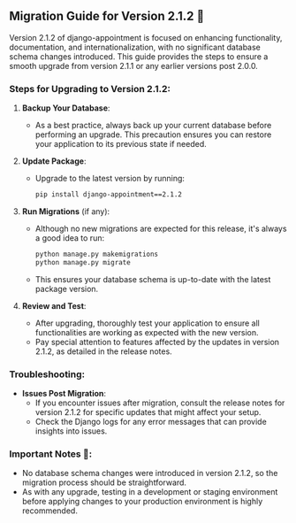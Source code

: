 ## Migration Guide for Version 2.1.2 🚀

Version 2.1.2 of django-appointment is focused on enhancing functionality, documentation, and internationalization, with
no significant database schema changes introduced. This guide provides the steps to ensure a smooth upgrade from version
2.1.1 or any earlier versions post 2.0.0.

### Steps for Upgrading to Version 2.1.2:

1. **Backup Your Database**:
    - As a best practice, always back up your current database before performing an upgrade. This precaution ensures you
      can restore your application to its previous state if needed.

2. **Update Package**:
    - Upgrade to the latest version by running:
      ```bash
      pip install django-appointment==2.1.2
      ```

3. **Run Migrations** (if any):
    - Although no new migrations are expected for this release, it's always a good idea to run:
      ```bash
      python manage.py makemigrations
      python manage.py migrate
      ```
    - This ensures your database schema is up-to-date with the latest package version.

4. **Review and Test**:
    - After upgrading, thoroughly test your application to ensure all functionalities are working as expected with the
      new version.
    - Pay special attention to features affected by the updates in version 2.1.2, as detailed in the release notes.

### Troubleshooting:

- **Issues Post Migration**:
    - If you encounter issues after migration, consult the release notes for version 2.1.2 for specific updates that
      might affect your setup.
    - Check the Django logs for any error messages that can provide insights into issues.

### Important Notes 📝:

- No database schema changes were introduced in version 2.1.2, so the migration process should be straightforward.
- As with any upgrade, testing in a development or staging environment before applying changes to your production
  environment is highly recommended.
